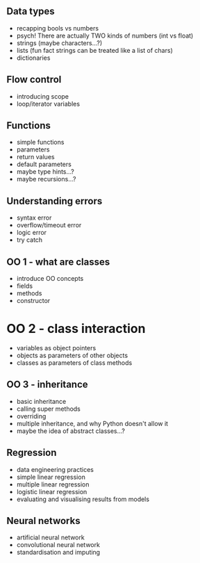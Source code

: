 ## Data types
* recapping bools vs numbers
* psych! There are actually TWO kinds of numbers (int vs float)
* strings (maybe characters...?)
* lists (fun fact strings can be treated like a list of chars)
* dictionaries

## Flow control
* introducing scope
* loop/iterator variables 

## Functions
* simple functions
* parameters
* return values
* default parameters
* maybe type hints...?
* maybe recursions...?

## Understanding errors
* syntax error
* overflow/timeout error
* logic error
* try catch

## OO 1 - what are classes
* introduce OO concepts
* fields
* methods
* constructor

# OO 2 - class interaction
* variables as object pointers
* objects as parameters of other objects
* classes as parameters of class methods

## OO 3 - inheritance
* basic inheritance
* calling super methods
* overriding
* multiple inheritance, and why Python doesn't allow it
* maybe the idea of abstract classes...?

## Regression
* data engineering practices
* simple linear regression
* multiple linear regression
* logistic linear regression
* evaluating and visualising results from models

## Neural networks
* artificial neural network
* convolutional neural network
* standardisation and imputing